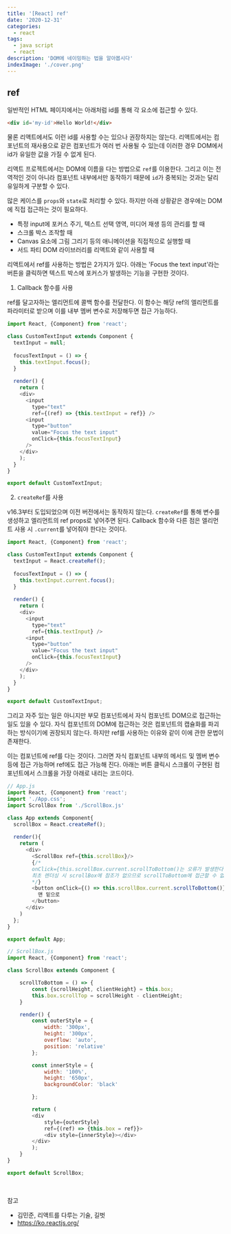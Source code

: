 ```yaml
---
title: '[React] ref'
date: '2020-12-31'
categories:
  - react
tags:
  - java script
  - react
description: 'DOM에 네이밍하는 법을 알아봅시다'
indexImage: './cover.png'
---
```


## ref

일반적인 HTML 페이지에서는 아래처럼 id를 통해 각 요소에 접근할 수 있다. 

``` html
<div id='my-id'>Hello World!</div>
```

물론 리액트에서도 이런 id를 사용할 수는 있으나 권장하지는 않는다. 
리액트에서는 컴포넌트의 재사용으로 같은 컴포넌트가 여러 번 사용될 수 있는데 
이러한 경우 DOM에서 id가 유일한 값을 가질 수 없게 된다. 

리액트 프로젝트에서는 DOM에 이름을 다는 방법으로 ```ref```를 이용한다. 
그리고 이는 전역적인 것이 아니라 컴포넌트 내부에서만 동작하기 때문에 ```id```가 중복되는 것과는 달리 유일하게 구분할 수 있다. 

많은 케이스를 ```props```와 ```state```로 처리할 수 있다. 하지만 아래 상황같은 경우에는 DOM에 직접 접근하는 것이 필요하다.
- 특정 input에 포커스 주기, 텍스트 선택 영역, 미디어 재생 등의 관리를 할 때
- 스크롤 박스 조작할 때
- Canvas 요소에 그림 그리기 등의 애니메이션을 직접적으로 실행할 때
- 서드 파티 DOM 라이브러리를 리액트와 같이 사용할 때

리액트에서 ref를 사용하는 방법은 2가지가 있다. 
아래는 'Focus the text input'라는 버튼을 클릭하면 텍스트 박스에 포커스가 발생하는 기능을 구현한 것이다. 

1. Callback 함수를 사용  

  ref를 달고자하는 엘리먼트에 콜백 함수를 전달한다.
  이 함수는 해당 ref의 엘리먼트를 파라미터로 받으며 이를 내부 멤버 변수로 저장해두면 접근 가능하다.

  ``` js
  import React, {Component} from 'react';

  class CustomTextInput extends Component {
    textInput = null;
      
    focusTextInput = () => {
      this.textInput.focus();
    }
    
    render() {
      return (
      <div>
        <input
          type="text"
          ref={(ref) => {this.textInput = ref}} />
        <input
          type="button"
          value="Focus the text input"
          onClick={this.focusTextInput}
        />
      </div>
      );
    }
  }

  export default CustomTextInput;
  ```

2. ```createRef```를 사용 

  v16.3부터 도입되었으며 이전 버전에서는 동작하지 않는다. 
  ```createRef```를 통해 변수를 생성하고 엘리먼트의 ref props로 넣어주면 된다. 
  Callback 함수와 다른 점은 엘리먼트 사용 시 ```.current```를 넣어줘야 한다는 것이다. 

  ``` js
  import React, {Component} from 'react';

  class CustomTextInput extends Component {
    textInput = React.createRef();
      
    focusTextInput = () => {
      this.textInput.current.focus();
    }
    
    render() {
      return (
      <div>
        <input
          type="text"
          ref={this.textInput} />
        <input
          type="button"
          value="Focus the text input"
          onClick={this.focusTextInput}
        />
      </div>
      );
    }
  }

  export default CustomTextInput;
  ```

그리고 자주 있는 일은 아니지만 부모 컴포넌트에서 자식 컴포넌트 DOM으로 접근하는 일도 있을 수 있다. 
자식 컴포넌트의 DOM에 접근하는 것은 컴포넌트의 캡슐화를 파괴하는 방식이기에 권장되지 않는다. 
하지만 ref를 사용하는 이유와 같이 이에 관한 문법이 존재한다. 

이는 컴포넌트에 ref를 다는 것이다. 
그러면 자식 컴포넌트 내부의 메서드 및 멤버 변수 등에 접근 가능하며 ref에도 접근 가능해 진다. 
아래는 버튼 클릭시 스크롤이 구현된 컴포넌트에서 스크롤을 가장 아래로 내리는 코드이다. 

``` js
// App.js
import React, {Component} from 'react';
import './App.css';
import ScrollBox from './ScrollBox.js'

class App extends Component{
  scrollBox = React.createRef();
  
  render(){
    return (
      <div>
        <ScrollBox ref={this.scrollBox}/>
        {/* 
        onClick={this.scrollBox.current.scrollToBottom()는 오류가 발생한다.
        최초 렌더싱 시 scrollBox에 참조가 없으므로 scrollToBottom에 접근할 수 없음 
        */}
        <button onClick={() => this.scrollBox.current.scrollToBottom()}>
          맨 밑으로
        </button>
      </div>
    )
  };
}

export default App;
```

``` js
// ScrollBox.js
import React, {Component} from 'react';

class ScrollBox extends Component {

	scrollToBottom = () => {
		const {scrollHeight, clientHeight} = this.box;
		this.box.scrollTop = scrollHeight - clientHeight;
	}

	render() {
		const outerStyle = {
			width: '300px',
			height: '300px',
			overflow: 'auto',
			position: 'relative'
		};

		const innerStyle = {
			width: '100%',
			height: '650px',
			backgroundColor: 'black'

		};

		return (
		<div
			style={outerStyle}
			ref={(ref) => {this.box = ref}}>
			<div style={innerStyle}></div>
		</div>
		);
	}
}

export default ScrollBox;
```

<br/>

참고
- 김민준, 리액트를 다루는 기술, 길벗
- https://ko.reactjs.org/